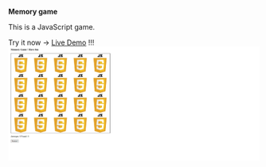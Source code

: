**Memory game**

This is a JavaScript game.

Try it now -> [Live Demo](https://memory-game.dimitargegov.site/) !!!
![link](https://github.com/MitkoDG/memory-game/blob/main/screenshot.jpg)
